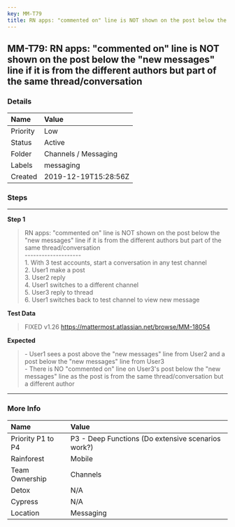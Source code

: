 ```yaml
---
key: MM-T79
title: RN apps: "commented on" line is NOT shown on the post below the "new messages" line if it is from the different authors but part of the same thread/conversation
---
```


## MM-T79: RN apps: "commented on" line is NOT shown on the post below the "new messages" line if it is from the different authors but part of the same thread/conversation

### Details

| Name     | Value                |
| :------- | :------------------- |
| Priority | Low                  |
| Status   | Active               |
| Folder   | Channels / Messaging |
| Labels   | messaging            |
| Created  | 2019-12-19T15:28:56Z |

### Steps

<hr/>

**Step 1**

> <article>RN apps: &quot;commented on&quot; line is NOT shown on the post below the &quot;new messages&quot; line if it is from the different authors but part of the same thread/conversation<br />--------------------<br />1. With 3 test accounts, start a conversation in any test channel<br />2. User1 make a post<br />3. User2 reply<br />4. User1 switches to a different channel<br />5. User3 reply to thread<br />6. User1 switches back to test channel to view new message</article>

**Test Data**

> <article>FIXED v1.26 <a href="https://mattermost.atlassian.net/browse/MM-18054" rel="noopener noreferrer" target="_blank">https://mattermost.atlassian.net/browse/MM-18054</a></article>

**Expected**

> <article>- User1 sees a post above the &quot;new messages&quot; line from User2 and a post below the &quot;new messages&quot; line from User3<br />- There is NO &quot;commented on&quot; line on User3's post below the &quot;new messages&quot; line as the post is from the same thread/conversation but a different author</article>

<hr/>

### More Info

| Name              | Value                                              |
| :---------------- | :------------------------------------------------- |
| Priority P1 to P4 | P3 - Deep Functions (Do extensive scenarios work?) |
| Rainforest        | Mobile                                             |
| Team Ownership    | Channels                                           |
| Detox             | N/A                                                |
| Cypress           | N/A                                                |
| Location          | Messaging                                          |
